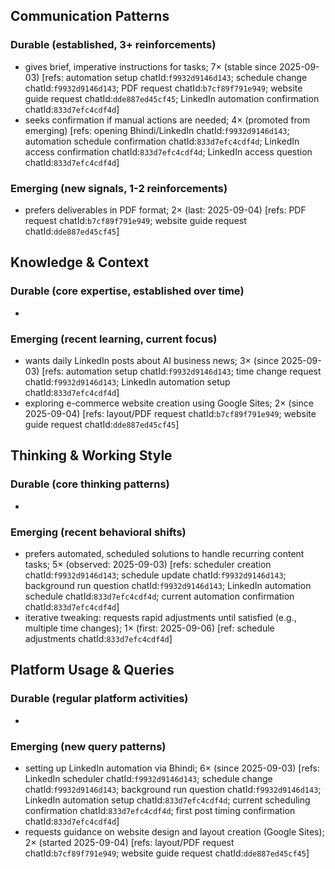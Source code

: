 ## Communication Patterns
### Durable (established, 3+ reinforcements)
- gives brief, imperative instructions for tasks; 7× (stable since 2025-09-03) [refs: automation setup chatId:`f9932d9146d143`; schedule change chatId:`f9932d9146d143`; PDF request chatId:`b7cf89f791e949`; website guide request chatId:`dde887ed45cf45`; LinkedIn automation confirmation chatId:`833d7efc4cdf4d`]
- seeks confirmation if manual actions are needed; 4× (promoted from emerging) [refs: opening Bhindi/LinkedIn chatId:`f9932d9146d143`; automation schedule confirmation chatId:`833d7efc4cdf4d`; LinkedIn access confirmation chatId:`833d7efc4cdf4d`; LinkedIn access question chatId:`833d7efc4cdf4d`]

### Emerging (new signals, 1-2 reinforcements)
- prefers deliverables in PDF format; 2× (last: 2025-09-04) [refs: PDF request chatId:`b7cf89f791e949`; website guide request chatId:`dde887ed45cf45`]

## Knowledge & Context
### Durable (core expertise, established over time)
- 

### Emerging (recent learning, current focus)
- wants daily LinkedIn posts about AI business news; 3× (since 2025-09-03) [refs: automation setup chatId:`f9932d9146d143`; time change request chatId:`f9932d9146d143`; LinkedIn automation setup chatId:`833d7efc4cdf4d`]
- exploring e-commerce website creation using Google Sites; 2× (since 2025-09-04) [refs: layout/PDF request chatId:`b7cf89f791e949`; website guide request chatId:`dde887ed45cf45`]

## Thinking & Working Style
### Durable (core thinking patterns)
- 

### Emerging (recent behavioral shifts)
- prefers automated, scheduled solutions to handle recurring content tasks; 5× (observed: 2025-09-03) [refs: scheduler creation chatId:`f9932d9146d143`; schedule update chatId:`f9932d9146d143`; background run question chatId:`f9932d9146d143`; LinkedIn automation schedule chatId:`833d7efc4cdf4d`; current automation confirmation chatId:`833d7efc4cdf4d`]
- iterative tweaking: requests rapid adjustments until satisfied (e.g., multiple time changes); 1× (first: 2025-09-06) [ref: schedule adjustments chatId:`833d7efc4cdf4d`]

## Platform Usage & Queries
### Durable (regular platform activities)
- 

### Emerging (new query patterns)
- setting up LinkedIn automation via Bhindi; 6× (since 2025-09-03) [refs: LinkedIn scheduler chatId:`f9932d9146d143`; schedule change chatId:`f9932d9146d143`; background run question chatId:`f9932d9146d143`; LinkedIn automation setup chatId:`833d7efc4cdf4d`; current scheduling confirmation chatId:`833d7efc4cdf4d`; first post timing confirmation chatId:`833d7efc4cdf4d`]
- requests guidance on website design and layout creation (Google Sites); 2× (started 2025-09-04) [refs: layout/PDF request chatId:`b7cf89f791e949`; website guide request chatId:`dde887ed45cf45`]